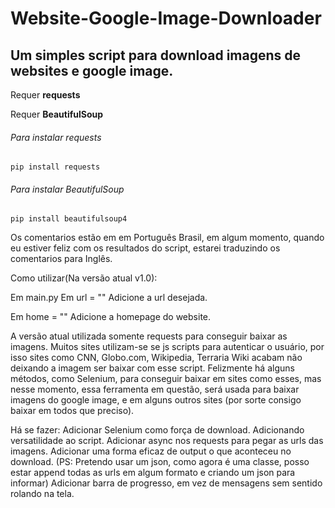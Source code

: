 # Website-Google-Image-Downloader
## Um simples script para download imagens de websites e google image.

Requer **requests**

Requer **BeautifulSoup**

###### Para instalar requests
```
pip install requests
```

###### Para instalar BeautifulSoup
```
pip install beautifulsoup4
```

Os comentarios estão em em Português Brasil, em algum momento, quando eu estiver feliz com os resultados do script, estarei traduzindo os comentarios para Inglês.

Como utilizar(Na versão atual v1.0):

Em main.py
Em url = "" 
Adicione a url desejada.

Em home = ""
Adicione a homepage do website.

A versão atual utilizada somente requests para conseguir baixar as imagens. Muitos sites utilizam-se se js scripts para autenticar o usuário, por isso sites como CNN, Globo.com, Wikipedia, Terraria Wiki acabam não deixando a imagem ser baixar com esse script.
Felizmente há alguns métodos, como Selenium, para conseguir baixar em sites como esses, mas nesse momento, essa ferramenta em questão, será usada para baixar imagens do google image, e em alguns outros sites (por sorte consigo baixar em todos que preciso).

Há se fazer:
Adicionar Selenium como força de download. Adicionando versatilidade ao script.
Adicionar async nos requests para pegar as urls das imagens.
Adicionar uma forma eficaz de output o que aconteceu no download.
(PS: Pretendo usar um json, como agora é uma classe, posso estar append todas as urls em algum formato e criando um json para informar)
Adicionar barra de progresso, em vez de mensagens sem sentido rolando na tela.
